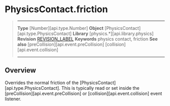 # PhysicsContact.friction

> --------------------- ------------------------------------------------------------------------------------------
> __Type__              [Number][api.type.Number]
> __Object__            [PhysicsContact][api.type.PhysicsContact]
> __Library__           [physics.*][api.library.physics]
> __Revision__          [REVISION_LABEL](REVISION_URL)
> __Keywords__          physics contact, friction
> __See also__          [preCollision][api.event.preCollision]
>						[collision][api.event.collision]
> --------------------- ------------------------------------------------------------------------------------------

## Overview

Overrides the normal friction of the [PhysicsContact][api.type.PhysicsContact]. This is typically read or set inside the [preCollision][api.event.preCollision] or [collision][api.event.collision] event listener.